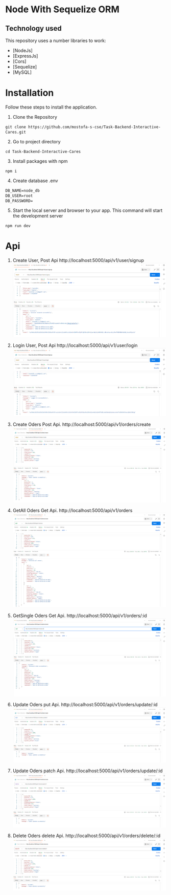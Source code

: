 # Node With Sequelize ORM

## Technology used

This repository uses a number libraries to work:

- [NodeJs]
- [ExpressJs]
- [Cors]
- [Sequelize]
- [MySQL]


# Installation
 Follow these steps to install the application.
1. Clone the Repository
```
git clone https://github.com/mostofa-s-cse/Task-Backend-Interactive-Cares.git
```
2. Go to project directory

```
cd Task-Backend-Interactive-Cares
```

3. Install packages with npm

```
npm i
```
4. Create database .env

```
DB_NAME=node_db
DB_USER=root
DB_PASSWORD=
```
5. Start the local server and browser to your app.
This command will start the development server
```
npm run dev
```

# Api
1. Create User, Post Api
http://localhost:5000/api/v1/user/signup
![alt text](image-6.png)

2. Login User, Post Api 
http://localhost:5000/api/v1/user/login
![alt text](image-7.png)

3. Create Oders Post Api.
http://localhost:5000/api/v1/orders/create
![alt text](image.png) 

4. GetAll Oders Get Api.
http://localhost:5000/api/v1/orders
![alt text](image-1.png)

5. GetSingle Oders Get Api.
http://localhost:5000/api/v1/orders/:id
![alt text](image-2.png)

6. Update Oders put Api.
http://localhost:5000/api/v1/orders/update/:id
![alt text](image-3.png)

7. Update Oders patch Api.
http://localhost:5000/api/v1/orders/update/:id
![alt text](image-4.png)

8. Delete Oders delete Api.
http://localhost:5000/api/v1/orders/delete/:id
![alt text](image-5.png)
